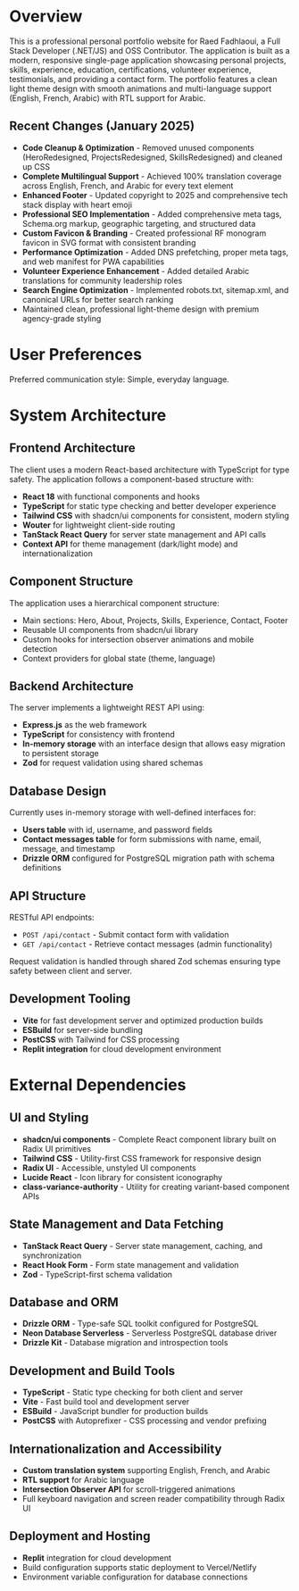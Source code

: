 # Overview

This is a professional personal portfolio website for Raed Fadhlaoui, a Full Stack Developer (.NET/JS) and OSS Contributor. The application is built as a modern, responsive single-page application showcasing personal projects, skills, experience, education, certifications, volunteer experience, testimonials, and providing a contact form. The portfolio features a clean light theme design with smooth animations and multi-language support (English, French, Arabic) with RTL support for Arabic.

## Recent Changes (January 2025)
- **Code Cleanup & Optimization** - Removed unused components (HeroRedesigned, ProjectsRedesigned, SkillsRedesigned) and cleaned up CSS
- **Complete Multilingual Support** - Achieved 100% translation coverage across English, French, and Arabic for every text element
- **Enhanced Footer** - Updated copyright to 2025 and comprehensive tech stack display with heart emoji
- **Professional SEO Implementation** - Added comprehensive meta tags, Schema.org markup, geographic targeting, and structured data
- **Custom Favicon & Branding** - Created professional RF monogram favicon in SVG format with consistent branding
- **Performance Optimization** - Added DNS prefetching, proper meta tags, and web manifest for PWA capabilities
- **Volunteer Experience Enhancement** - Added detailed Arabic translations for community leadership roles
- **Search Engine Optimization** - Implemented robots.txt, sitemap.xml, and canonical URLs for better search ranking
- Maintained clean, professional light-theme design with premium agency-grade styling

# User Preferences

Preferred communication style: Simple, everyday language.

# System Architecture

## Frontend Architecture
The client uses a modern React-based architecture with TypeScript for type safety. The application follows a component-based structure with:

- **React 18** with functional components and hooks
- **TypeScript** for static type checking and better developer experience
- **Tailwind CSS** with shadcn/ui components for consistent, modern styling
- **Wouter** for lightweight client-side routing
- **TanStack React Query** for server state management and API calls
- **Context API** for theme management (dark/light mode) and internationalization

## Component Structure
The application uses a hierarchical component structure:
- Main sections: Hero, About, Projects, Skills, Experience, Contact, Footer
- Reusable UI components from shadcn/ui library
- Custom hooks for intersection observer animations and mobile detection
- Context providers for global state (theme, language)

## Backend Architecture
The server implements a lightweight REST API using:

- **Express.js** as the web framework
- **TypeScript** for consistency with frontend
- **In-memory storage** with an interface design that allows easy migration to persistent storage
- **Zod** for request validation using shared schemas

## Database Design
Currently uses in-memory storage with well-defined interfaces for:
- **Users table** with id, username, and password fields
- **Contact messages table** for form submissions with name, email, message, and timestamp
- **Drizzle ORM** configured for PostgreSQL migration path with schema definitions

## API Structure
RESTful API endpoints:
- `POST /api/contact` - Submit contact form with validation
- `GET /api/contact` - Retrieve contact messages (admin functionality)

Request validation is handled through shared Zod schemas ensuring type safety between client and server.

## Development Tooling
- **Vite** for fast development server and optimized production builds
- **ESBuild** for server-side bundling
- **PostCSS** with Tailwind for CSS processing
- **Replit integration** for cloud development environment

# External Dependencies

## UI and Styling
- **shadcn/ui components** - Complete React component library built on Radix UI primitives
- **Tailwind CSS** - Utility-first CSS framework for responsive design
- **Radix UI** - Accessible, unstyled UI components
- **Lucide React** - Icon library for consistent iconography
- **class-variance-authority** - Utility for creating variant-based component APIs

## State Management and Data Fetching
- **TanStack React Query** - Server state management, caching, and synchronization
- **React Hook Form** - Form state management and validation
- **Zod** - TypeScript-first schema validation

## Database and ORM
- **Drizzle ORM** - Type-safe SQL toolkit configured for PostgreSQL
- **Neon Database Serverless** - Serverless PostgreSQL database driver
- **Drizzle Kit** - Database migration and introspection tools

## Development and Build Tools
- **TypeScript** - Static type checking for both client and server
- **Vite** - Fast build tool and development server
- **ESBuild** - JavaScript bundler for production builds
- **PostCSS** with Autoprefixer - CSS processing and vendor prefixing

## Internationalization and Accessibility
- **Custom translation system** supporting English, French, and Arabic
- **RTL support** for Arabic language
- **Intersection Observer API** for scroll-triggered animations
- Full keyboard navigation and screen reader compatibility through Radix UI

## Deployment and Hosting
- **Replit** integration for cloud development
- Build configuration supports static deployment to Vercel/Netlify
- Environment variable configuration for database connections